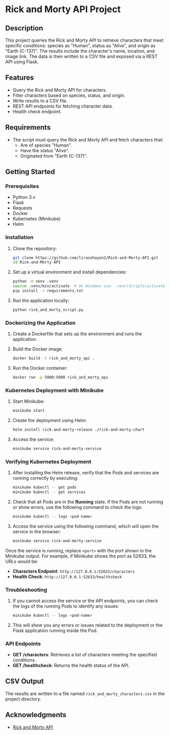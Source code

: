 # Rick and Morty API Project

## Description
This project queries the Rick and Morty API to retrieve characters that meet specific conditions: species as "Human", status as "Alive", and origin as "Earth (C-137)". The results include the character's name, location, and image link. The data is then written to a CSV file and exposed via a REST API using Flask.

## Features
- Query the Rick and Morty API for characters.
- Filter characters based on species, status, and origin.
- Write results to a CSV file.
- REST API endpoints for fetching character data.
- Health check endpoint.

## Requirements
- The script must query the Rick and Morty API and fetch characters that:
  - Are of species "Human".
  - Have the status "Alive".
  - Originated from "Earth (C-137)".

## Getting Started

### Prerequisites
- Python 3.x
- Flask
- Requests
- Docker
- Kubernetes (Minikube)
- Helm

### Installation
1. Clone the repository:
   ```bash
   git clone https://github.com/lirazohayon2/Rick-and-Morty-API.git
   cd Rick-and-Morty-API
   ```

2. Set up a virtual environment and install dependencies:
   ```bash
   python -m venv .venv
   source .venv/bin/activate  # On Windows use: .venv\Scripts\activate
   pip install -r requirements.txt
   ```

3. Run the application locally:
   ```bash
   python rick_and_morty_script.py
   ```

### Dockerizing the Application
1. Create a Dockerfile that sets up the environment and runs the application.

2. Build the Docker image:
   ```bash
   docker build -t rick_and_morty_api .
   ```

3. Run the Docker container:
   ```bash
   docker run -p 5000:5000 rick_and_morty_api
   ```

### Kubernetes Deployment with Minikube
1. Start Minikube:
   ```bash
   minikube start
   ```

2. Create the deployment using Helm:
   ```bash
   helm install rick-and-morty-release ./rick-and-morty-chart
   ```

3. Access the service:
   ```bash
   minikube service rick-and-morty-service
   ```

### Verifying Kubernetes Deployment

1. After installing the Helm release, verify that the Pods and services are running correctly by executing:
   ```bash
   minikube kubectl -- get pods
   minikube kubectl -- get services
   ```

2. Check that all Pods are in the **Running** state. If the Pods are not running or show errors, use the following command to check the logs:
   ```bash
   minikube kubectl -- logs <pod-name>
   ```

3. Access the service using the following command, which will open the service in the browser:
   ```bash
   minikube service rick-and-morty-service
   ```

Once the service is running, replace `<port>` with the port shown in the Minikube output. For example, if Minikube shows the port as 52633, the URLs would be:

- **Characters Endpoint**: `http://127.0.0.1:52633/characters`
- **Health Check**: `http://127.0.0.1:52633/healthcheck`


### Troubleshooting

1. If you cannot access the service or the API endpoints, you can check the logs of the running Pods to identify any issues:
   ```bash
   minikube kubectl -- logs <pod-name>
   ```

2. This will show you any errors or issues related to the deployment or the Flask application running inside the Pod.

### API Endpoints
- **GET /characters**: Retrieves a list of characters meeting the specified conditions.
- **GET /healthcheck**: Returns the health status of the API.

## CSV Output
The results are written to a file named `rick_and_morty_characters.csv` in the project directory.

## Acknowledgments
- [Rick and Morty API](https://rickandmortyapi.com/documentation/#rest)
